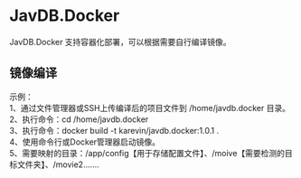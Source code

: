 # JavDB.Docker  
JavDB.Docker 支持容器化部署，可以根据需要自行编译镜像。  

## 镜像编译  
示例：  
1、通过文件管理器或SSH上传编译后的项目文件到 /home/javdb.docker 目录。  
2、执行命令：cd /home/javdb.docker  
3、执行命令：docker build -t karevin/javdb.docker:1.0.1 .  
4、使用命令行或Docker管理器启动镜像。  
5、需要映射的目录：/app/config【用于存储配置文件】、/moive【需要检测的目标文件夹】、/movie2.......  